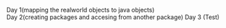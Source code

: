 Day 1(mapping the realworld objects to java objects)<br>
Day 2(creating packages and accesing from another package)
Day 3 (Test)